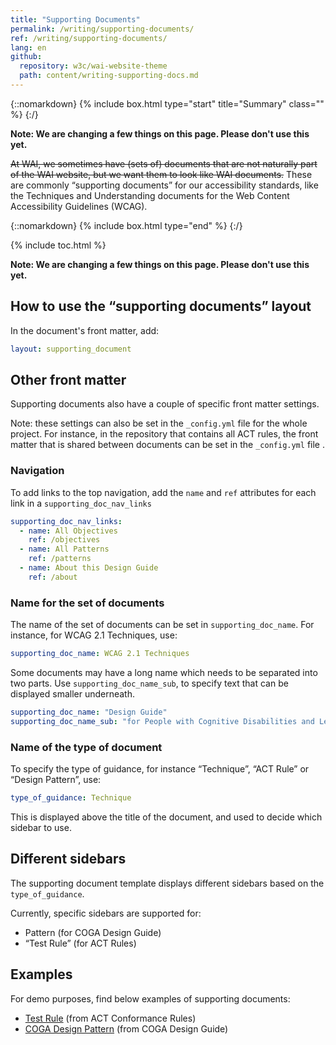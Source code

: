 ```yaml
---
title: "Supporting Documents"
permalink: /writing/supporting-documents/
ref: /writing/supporting-documents/
lang: en
github:
  repository: w3c/wai-website-theme
  path: content/writing-supporting-docs.md
---
```


{::nomarkdown}
{% include box.html type="start" title="Summary" class="" %}
{:/}

**Note: We are changing a few things on this page. Please don't use this yet.**

<s>At WAI, we sometimes have (sets of) documents that are not naturally part of the WAI website, but we want them to look like WAI documents.</s> These are commonly “supporting documents” for our accessibility standards, like the Techniques and Understanding documents for the Web Content Accessibility Guidelines (WCAG).

{::nomarkdown}
{% include box.html type="end" %}
{:/}


{% include toc.html %}

**Note: We are changing a few things on this page. Please don't use this yet.**

## How to use the “supporting documents” layout

In the document's front matter, add:

```yaml
layout: supporting_document
```

## Other front matter

Supporting documents also have a couple of specific front matter settings.

Note: these settings can also be set in the `_config.yml` file for the whole project. For instance, in the repository that contains all ACT rules, the front matter that is shared between documents can be set in the `_config.yml` file .

### Navigation

To add links to the top navigation, add the `name` and `ref` attributes for each link in a `supporting_doc_nav_links`

```yaml
supporting_doc_nav_links:
  - name: All Objectives
    ref: /objectives
  - name: All Patterns
    ref: /patterns
  - name: About this Design Guide
    ref: /about
```

### Name for the set of documents

The name of the set of documents can be set in `supporting_doc_name`. For instance, for WCAG 2.1 Techniques, use: 

```yaml
supporting_doc_name: WCAG 2.1 Techniques
```

Some documents may have a long name which needs to be separated into two parts. Use `supporting_doc_name_sub`, to specify text that can be displayed smaller underneath.

```yaml
supporting_doc_name: "Design Guide"
supporting_doc_name_sub: "for People with Cognitive Disabilities and Learning Difficulties"
```

### Name of the type of document

To specify the type of guidance, for instance “Technique”, “ACT Rule” or “Design Pattern”, use: 

```yaml
type_of_guidance: Technique
```

This is displayed above the title of the document, and used to decide which sidebar to use.

## Different sidebars 

The supporting document template displays different sidebars based on the `type_of_guidance`. 

Currently, specific sidebars are supported for: 

- Pattern (for COGA Design Guide)
- “Test Rule” (for ACT Rules)

## Examples

For demo purposes, find below examples of supporting documents:

* [Test Rule](demo-act) (from ACT Conformance Rules)
* [COGA Design Pattern](demo-coga) (from COGA Design Guide)
